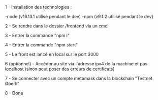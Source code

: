 1 - Installation des technologies :

-node (v16.13.1 utilisé pendant le dev)
-npm (v9.1.2 utilisé pendant le dev)

2 - Se rendre dans le dossier /frontend via un cmd

3 - Entrer la commande "npm i"

4 - Entrer la commande "npm start"

5 - Le front est lancé en local sur le port 3000

6 (optionnel) - Accéder au site via l'adresse ipv4 de la machine et pas localhost (sinon peut poser des erreurs de certificats)

7 - Se connecter avec un compte metamask dans la blockchain "Testnet Goerli"

8 - Done
